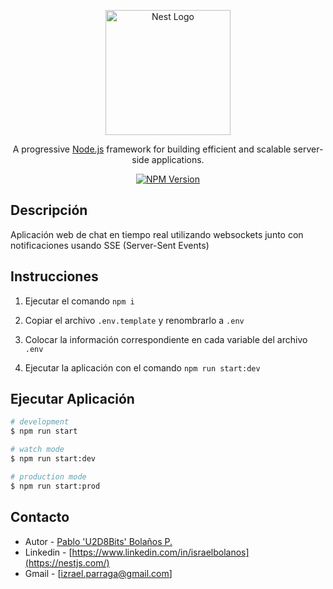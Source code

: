 <p align="center">
  <a href="http://nestjs.com/" target="blank"><img src="https://nestjs.com/img/logo-small.svg" width="200" alt="Nest Logo" /></a>
</p>

[circleci-image]: https://img.shields.io/circleci/build/github/nestjs/nest/master?token=abc123def456
[circleci-url]: https://circleci.com/gh/nestjs/nest

  <p align="center">A progressive <a href="http://nodejs.org" target="_blank">Node.js</a> framework for building efficient and scalable server-side applications.</p>
    <p align="center">
<a href="https://www.npmjs.com/~nestjscore" target="_blank"><img src="https://img.shields.io/npm/v/@nestjs/core.svg" alt="NPM Version" /></a>
</p>

## Descripción

Aplicación web de chat en tiempo real utilizando websockets junto con notificaciones usando SSE (Server-Sent Events)

## Instrucciones

1. Ejecutar el comando ``npm i``

2. Copiar el archivo ``.env.template`` y renombrarlo a ``.env`` 

3. Colocar la información correspondiente en cada variable del archivo ``.env``

4. Ejecutar la aplicación con el comando ``npm run start:dev``

## Ejecutar Aplicación

```bash
# development
$ npm run start

# watch mode
$ npm run start:dev

# production mode
$ npm run start:prod
```

<!-- ## Test

```bash
# unit tests
$ npm run test

# e2e tests
$ npm run test:e2e

# test coverage
$ npm run test:cov -->

## Contacto

- Autor - [Pablo 'U2D8Bits' Bolaños P.]()
- Linkedin - [https://www.linkedin.com/in/israelbolanos](https://nestjs.com/)
- Gmail - [izrael.parraga@gmail.com]
